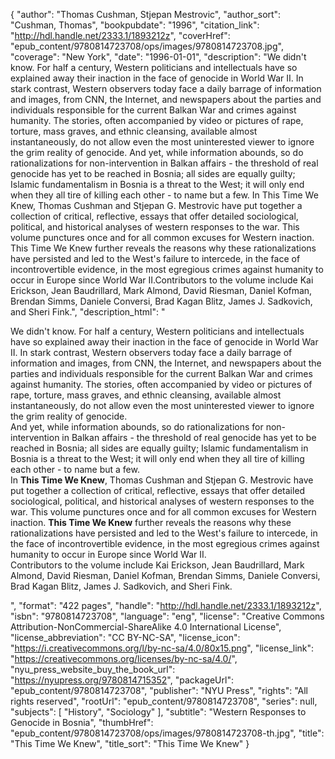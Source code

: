 {
  "author": "Thomas Cushman, Stjepan Mestrovic",
  "author_sort": "Cushman, Thomas",
  "bookpubdate": "1996",
  "citation_link": "http://hdl.handle.net/2333.1/1893212z",
  "coverHref": "epub_content/9780814723708/ops/images/9780814723708.jpg",
  "coverage": "New York",
  "date": "1996-01-01",
  "description": "We didn't know. For half a century, Western politicians and intellectuals have so explained away their inaction in the face of genocide in World War II. In stark contrast, Western observers today face a daily barrage of information and images, from CNN, the Internet, and newspapers about the parties and individuals responsible for the current Balkan War and crimes against humanity. The stories, often accompanied by video or pictures of rape, torture, mass graves, and ethnic cleansing, available almost instantaneously, do not allow even the most uninterested viewer to ignore the grim reality of genocide. And yet, while information abounds, so do rationalizations for non-intervention in Balkan affairs - the threshold of real genocide has yet to be reached in Bosnia; all sides are equally guilty; Islamic fundamentalism in Bosnia is a threat to the West; it will only end when they all tire of killing each other - to name but a few. In This Time We Knew, Thomas Cushman and Stjepan G. Mestrovic have put together a collection of critical, reflective, essays that offer detailed sociological, political, and historical analyses of western responses to the war. This volume punctures once and for all common excuses for Western inaction. This Time We Knew further reveals the reasons why these rationalizations have persisted and led to the West's failure to intercede, in the face of incontrovertible evidence, in the most egregious crimes against humanity to occur in Europe since World War II.Contributors to the volume include Kai Erickson, Jean Baudrillard, Mark Almond, David Riesman, Daniel Kofman, Brendan Simms, Daniele Conversi, Brad Kagan Blitz, James J. Sadkovich, and Sheri Fink.",
  "description_html": "<p>We didn't know. For half a century, Western politicians and intellectuals have so explained away their inaction in the face of genocide in World War II. In stark contrast, Western observers today face a daily barrage of information and images, from CNN, the Internet, and newspapers about the parties and individuals responsible for the current Balkan War and crimes against humanity. The stories, often accompanied by video or pictures of rape, torture, mass graves, and ethnic cleansing, available almost instantaneously, do not allow even the most uninterested viewer to ignore the grim reality of genocide. <br>And yet, while information abounds, so do rationalizations for non-intervention in Balkan affairs - the threshold of real genocide has yet to be reached in Bosnia; all sides are equally guilty; Islamic fundamentalism in Bosnia is a threat to the West; it will only end when they all tire of killing each other - to name but a few.<br> In <b>This Time We Knew</b>, Thomas Cushman and Stjepan G. Mestrovic have put together a collection of critical, reflective, essays that offer detailed sociological, political, and historical analyses of western responses to the war. This volume punctures once and for all common excuses for Western inaction. <b>This Time We Knew</b> further reveals the reasons why these rationalizations have persisted and led to the West's failure to intercede, in the face of incontrovertible evidence, in the most egregious crimes against humanity to occur in Europe since World War II.<br>Contributors to the volume include Kai Erickson, Jean Baudrillard, Mark Almond, David Riesman, Daniel Kofman, Brendan Simms, Daniele Conversi, Brad Kagan Blitz, James J. Sadkovich, and Sheri Fink.</p>",
  "format": "422 pages",
  "handle": "http://hdl.handle.net/2333.1/1893212z",
  "isbn": "9780814723708",
  "language": "eng",
  "license": "Creative Commons Attribution-NonCommercial-ShareAlike 4.0 International License",
  "license_abbreviation": "CC BY-NC-SA",
  "license_icon": "https://i.creativecommons.org/l/by-nc-sa/4.0/80x15.png",
  "license_link": "https://creativecommons.org/licenses/by-nc-sa/4.0/",
  "nyu_press_website_buy_the_book_url": "https://nyupress.org/9780814715352",
  "packageUrl": "epub_content/9780814723708",
  "publisher": "NYU Press",
  "rights": "All rights reserved",
  "rootUrl": "epub_content/9780814723708",
  "series": null,
  "subjects": [
    "History",
    "Sociology"
  ],
  "subtitle": "Western Responses to Genocide in Bosnia",
  "thumbHref": "epub_content/9780814723708/ops/images/9780814723708-th.jpg",
  "title": "This Time We Knew",
  "title_sort": "This Time We Knew"
}
